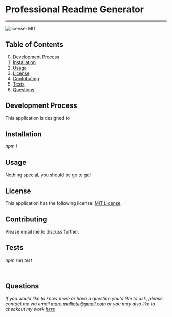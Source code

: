 # Professional Readme Generator

  ************************

  ![license: MIT](https://img.shields.io/badge/license-MIT-blue)

  ## Table of Contents
  0.  [Development Process](#Development)
  1.  [Installation](#Installation)
  2.  [Usage](#Usage)
  3.  [License](#License)
  4.  [Contributing](#Contributing)
  5.  [Tests](#Tests)
  6.  [Questions](#Questions)

  ## Development Process
  This application is designed to 



  ## Installation

  *npm i*
 

  ## Usage
  Nothing special, you should be go to go!

  ## License
 This application has the following license:
 [MIT License](https://opensource.org/licenses/MIT)

  ## Contributing
  Please email me to discuss further.

  ## Tests
*npm run test*

<br />

## Questions
*If you would like to know more or have a question you'd like to ask, please contact me via email marc.malliate@gmail.com or you may also like to checkout my work [here](https://github.com/marcmalliate)*

